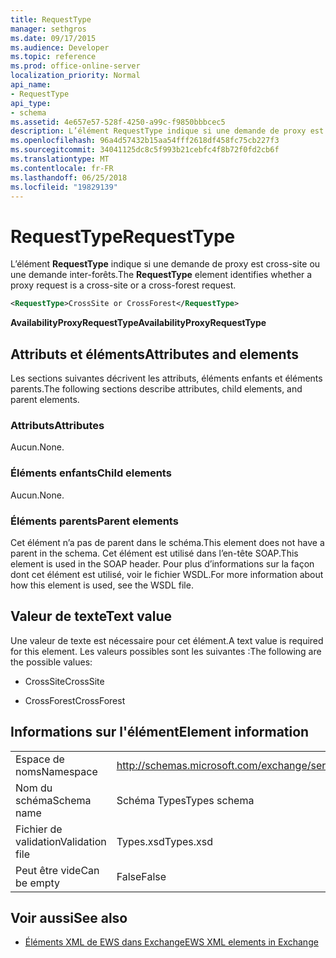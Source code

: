 ```yaml
---
title: RequestType
manager: sethgros
ms.date: 09/17/2015
ms.audience: Developer
ms.topic: reference
ms.prod: office-online-server
localization_priority: Normal
api_name:
- RequestType
api_type:
- schema
ms.assetid: 4e657e57-528f-4250-a99c-f9850bbbcec5
description: L’élément RequestType indique si une demande de proxy est cross-site ou une demande inter-forêts.
ms.openlocfilehash: 96a4d57432b15aa54fff2618df458fc75cb227f3
ms.sourcegitcommit: 34041125dc8c5f993b21cebfc4f8b72f0fd2cb6f
ms.translationtype: MT
ms.contentlocale: fr-FR
ms.lasthandoff: 06/25/2018
ms.locfileid: "19829139"
---
```

# <a name="requesttype"></a><span data-ttu-id="e6eca-103">RequestType</span><span class="sxs-lookup"><span data-stu-id="e6eca-103">RequestType</span></span>

<span data-ttu-id="e6eca-104">L’élément **RequestType** indique si une demande de proxy est cross-site ou une demande inter-forêts.</span><span class="sxs-lookup"><span data-stu-id="e6eca-104">The **RequestType** element identifies whether a proxy request is a cross-site or a cross-forest request.</span></span> 
  
```xml
<RequestType>CrossSite or CrossForest</RequestType>
```

 <span data-ttu-id="e6eca-105">**AvailabilityProxyRequestType**</span><span class="sxs-lookup"><span data-stu-id="e6eca-105">**AvailabilityProxyRequestType**</span></span>
## <a name="attributes-and-elements"></a><span data-ttu-id="e6eca-106">Attributs et éléments</span><span class="sxs-lookup"><span data-stu-id="e6eca-106">Attributes and elements</span></span>

<span data-ttu-id="e6eca-107">Les sections suivantes décrivent les attributs, éléments enfants et éléments parents.</span><span class="sxs-lookup"><span data-stu-id="e6eca-107">The following sections describe attributes, child elements, and parent elements.</span></span>
  
### <a name="attributes"></a><span data-ttu-id="e6eca-108">Attributs</span><span class="sxs-lookup"><span data-stu-id="e6eca-108">Attributes</span></span>

<span data-ttu-id="e6eca-109">Aucun.</span><span class="sxs-lookup"><span data-stu-id="e6eca-109">None.</span></span>
  
### <a name="child-elements"></a><span data-ttu-id="e6eca-110">Éléments enfants</span><span class="sxs-lookup"><span data-stu-id="e6eca-110">Child elements</span></span>

<span data-ttu-id="e6eca-111">Aucun.</span><span class="sxs-lookup"><span data-stu-id="e6eca-111">None.</span></span>
  
### <a name="parent-elements"></a><span data-ttu-id="e6eca-112">Éléments parents</span><span class="sxs-lookup"><span data-stu-id="e6eca-112">Parent elements</span></span>

<span data-ttu-id="e6eca-113">Cet élément n’a pas de parent dans le schéma.</span><span class="sxs-lookup"><span data-stu-id="e6eca-113">This element does not have a parent in the schema.</span></span> <span data-ttu-id="e6eca-114">Cet élément est utilisé dans l’en-tête SOAP.</span><span class="sxs-lookup"><span data-stu-id="e6eca-114">This element is used in the SOAP header.</span></span> <span data-ttu-id="e6eca-115">Pour plus d’informations sur la façon dont cet élément est utilisé, voir le fichier WSDL.</span><span class="sxs-lookup"><span data-stu-id="e6eca-115">For more information about how this element is used, see the WSDL file.</span></span>
  
## <a name="text-value"></a><span data-ttu-id="e6eca-116">Valeur de texte</span><span class="sxs-lookup"><span data-stu-id="e6eca-116">Text value</span></span>

<span data-ttu-id="e6eca-117">Une valeur de texte est nécessaire pour cet élément.</span><span class="sxs-lookup"><span data-stu-id="e6eca-117">A text value is required for this element.</span></span> <span data-ttu-id="e6eca-118">Les valeurs possibles sont les suivantes :</span><span class="sxs-lookup"><span data-stu-id="e6eca-118">The following are the possible values:</span></span>
  
- <span data-ttu-id="e6eca-119">CrossSite</span><span class="sxs-lookup"><span data-stu-id="e6eca-119">CrossSite</span></span>
    
- <span data-ttu-id="e6eca-120">CrossForest</span><span class="sxs-lookup"><span data-stu-id="e6eca-120">CrossForest</span></span>
    
## <a name="element-information"></a><span data-ttu-id="e6eca-121">Informations sur l'élément</span><span class="sxs-lookup"><span data-stu-id="e6eca-121">Element information</span></span>

|||
|:-----|:-----|
|<span data-ttu-id="e6eca-122">Espace de noms</span><span class="sxs-lookup"><span data-stu-id="e6eca-122">Namespace</span></span>  <br/> |http://schemas.microsoft.com/exchange/services/2006/types  <br/> |
|<span data-ttu-id="e6eca-123">Nom du schéma</span><span class="sxs-lookup"><span data-stu-id="e6eca-123">Schema name</span></span>  <br/> |<span data-ttu-id="e6eca-124">Schéma Types</span><span class="sxs-lookup"><span data-stu-id="e6eca-124">Types schema</span></span>  <br/> |
|<span data-ttu-id="e6eca-125">Fichier de validation</span><span class="sxs-lookup"><span data-stu-id="e6eca-125">Validation file</span></span>  <br/> |<span data-ttu-id="e6eca-126">Types.xsd</span><span class="sxs-lookup"><span data-stu-id="e6eca-126">Types.xsd</span></span>  <br/> |
|<span data-ttu-id="e6eca-127">Peut être vide</span><span class="sxs-lookup"><span data-stu-id="e6eca-127">Can be empty</span></span>  <br/> |<span data-ttu-id="e6eca-128">False</span><span class="sxs-lookup"><span data-stu-id="e6eca-128">False</span></span>  <br/> |
   
## <a name="see-also"></a><span data-ttu-id="e6eca-129">Voir aussi</span><span class="sxs-lookup"><span data-stu-id="e6eca-129">See also</span></span>



- [<span data-ttu-id="e6eca-130">Éléments XML de EWS dans Exchange</span><span class="sxs-lookup"><span data-stu-id="e6eca-130">EWS XML elements in Exchange</span></span>](ews-xml-elements-in-exchange.md)

